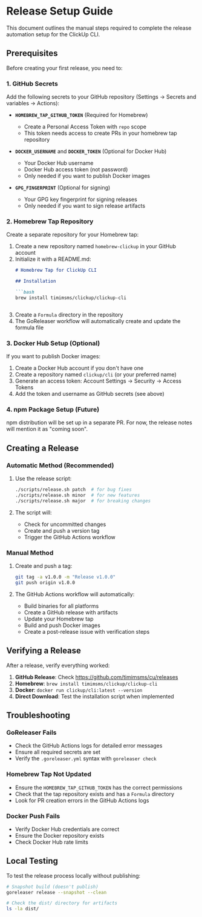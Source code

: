 # Release Setup Guide

This document outlines the manual steps required to complete the release automation setup for the ClickUp CLI.

## Prerequisites

Before creating your first release, you need to:

### 1. GitHub Secrets

Add the following secrets to your GitHub repository (Settings → Secrets and variables → Actions):

- **`HOMEBREW_TAP_GITHUB_TOKEN`** (Required for Homebrew)
  - Create a Personal Access Token with `repo` scope
  - This token needs access to create PRs in your homebrew tap repository
  
- **`DOCKER_USERNAME`** and **`DOCKER_TOKEN`** (Optional for Docker Hub)
  - Your Docker Hub username
  - Docker Hub access token (not password)
  - Only needed if you want to publish Docker images

- **`GPG_FINGERPRINT`** (Optional for signing)
  - Your GPG key fingerprint for signing releases
  - Only needed if you want to sign release artifacts

### 2. Homebrew Tap Repository

Create a separate repository for your Homebrew tap:

1. Create a new repository named `homebrew-clickup` in your GitHub account
2. Initialize it with a README.md:
   ```markdown
   # Homebrew Tap for ClickUp CLI
   
   ## Installation
   
   ```bash
   brew install timimsms/clickup/clickup-cli
   ```
   ```

3. Create a `Formula` directory in the repository
4. The GoReleaser workflow will automatically create and update the formula file

### 3. Docker Hub Setup (Optional)

If you want to publish Docker images:

1. Create a Docker Hub account if you don't have one
2. Create a repository named `clickup/cli` (or your preferred name)
3. Generate an access token: Account Settings → Security → Access Tokens
4. Add the token and username as GitHub secrets (see above)

### 4. npm Package Setup (Future)

npm distribution will be set up in a separate PR. For now, the release notes will mention it as "coming soon".

## Creating a Release

### Automatic Method (Recommended)

1. Use the release script:
   ```bash
   ./scripts/release.sh patch  # for bug fixes
   ./scripts/release.sh minor  # for new features
   ./scripts/release.sh major  # for breaking changes
   ```

2. The script will:
   - Check for uncommitted changes
   - Create and push a version tag
   - Trigger the GitHub Actions workflow

### Manual Method

1. Create and push a tag:
   ```bash
   git tag -a v1.0.0 -m "Release v1.0.0"
   git push origin v1.0.0
   ```

2. The GitHub Actions workflow will automatically:
   - Build binaries for all platforms
   - Create a GitHub release with artifacts
   - Update your Homebrew tap
   - Build and push Docker images
   - Create a post-release issue with verification steps

## Verifying a Release

After a release, verify everything worked:

1. **GitHub Release**: Check https://github.com/timimsms/cu/releases
2. **Homebrew**: `brew install timimsms/clickup/clickup-cli`
3. **Docker**: `docker run clickup/cli:latest --version`
4. **Direct Download**: Test the installation script when implemented

## Troubleshooting

### GoReleaser Fails

- Check the GitHub Actions logs for detailed error messages
- Ensure all required secrets are set
- Verify the `.goreleaser.yml` syntax with `goreleaser check`

### Homebrew Tap Not Updated

- Ensure the `HOMEBREW_TAP_GITHUB_TOKEN` has the correct permissions
- Check that the tap repository exists and has a `Formula` directory
- Look for PR creation errors in the GitHub Actions logs

### Docker Push Fails

- Verify Docker Hub credentials are correct
- Ensure the Docker repository exists
- Check Docker Hub rate limits

## Local Testing

To test the release process locally without publishing:

```bash
# Snapshot build (doesn't publish)
goreleaser release --snapshot --clean

# Check the dist/ directory for artifacts
ls -la dist/
```